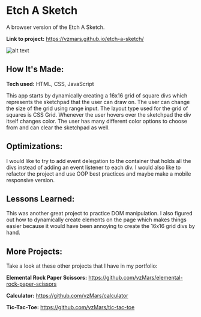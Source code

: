 # Etch A Sketch

A browser version of the Etch A Sketch.

**Link to project:** https://vzmars.github.io/etch-a-sketch/

![alt text](https://i.imgur.com/oCbMt8U.png)

## How It's Made:

**Tech used:** HTML, CSS, JavaScript

This app starts by dynamically creating a 16x16 grid of square divs which represents the sketchpad that the user can draw on. The user can change the size of the grid using range input. The layout type used for the grid of squares is CSS Grid. Whenever the user hovers over the sketchpad the div itself changes color. The user has many different color options to choose from and can clear the sketchpad as well.

## Optimizations:

I would like to try to add event delegation to the container that holds all the divs instead of adding an event listener to each div. I would also like to refactor the project and use OOP best practices and maybe make a mobile responsive version.

## Lessons Learned:

This was another great project to practice DOM manipulation. I also figured out how to dynamically create elements on the page which makes things easier because it would have been annoying to create the 16x16 grid divs by hand.

## More Projects:

Take a look at these other projects that I have in my portfolio:

**Elemental Rock Paper Scissors:** https://github.com/vzMars/elemental-rock-paper-scissors

**Calculator:** https://github.com/vzMars/calculator

**Tic-Tac-Toe:** https://github.com/vzMars/tic-tac-toe
